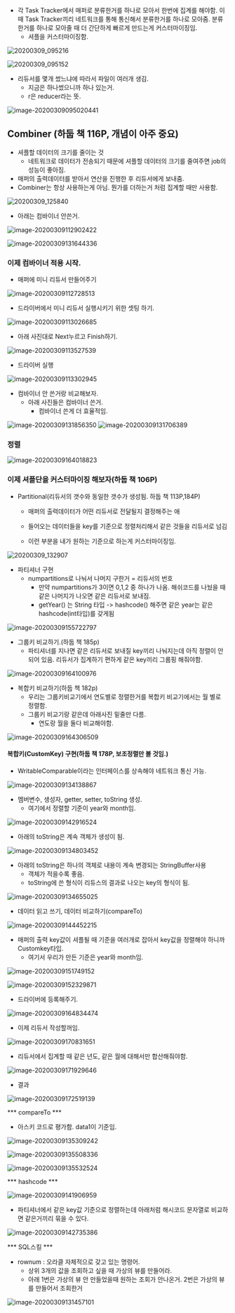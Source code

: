 - 각 Task Tracker에서 매퍼로 분류한거를 하나로 모아서 한번에 집계를 해야함. 이때 Task Tracker끼리 네트워크를 통해 통신해서 분류한거를 하나로 모아줌. 분류한거를 하나로 모아줄 때 더 간단하게 빠르게 만드는게 커스터마이징임.
  - 셔플을 커스터마이징함.

![20200309_095216](images/20200309_095216.jpg)

![20200309_095152](images/20200309_095152-1583715222205.jpg)

- 리듀서를 몇개 썼느냐에 따라서 파일이 여러개 생김.
  - 지금은 하나썼으니까 하나 있는거.
  - r은 reducer라는 뜻.

![image-20200309095020441](images/image-20200309095020441.png)



## Combiner (하둡 책 116P, 개념이 아주 중요)

- 셔플할 데이터의 크기를 줄이는 것
  - 네트워크로 데이터가 전송되기 때문에 셔플할 데이터의 크기를 줄여주면 job의 성능이 좋아짐.
- 매퍼의 출력데이터를 받아서 연산을 진행한 후 리듀서에게 보내줌.
- Combiner는 항상 사용하는게 아님. 뭔가를 더하는거 처럼 집계할 때만 사용함.

![20200309_125840](images/20200309_125840.jpg)

- 아래는 컴바이너 안쓴거.

![image-20200309112902422](images/image-20200309112902422.png)

![image-20200309131644336](images/image-20200309131644336.png)



### 이제 컴바이너 적용 시작.

- 매퍼에 미니 리듀서 만들어주기

![image-20200309112728513](images/image-20200309112728513.png)

- 드라이버에서 미니 리듀서 실행시키기 위한 셋팅 하기.

![image-20200309113026685](images/image-20200309113026685.png)

- 아래 사진대로 Next누르고 Finish하기.

![image-20200309113527539](images/image-20200309113527539.png)

- 드라이버 실행

![image-20200309113302945](images/image-20200309113302945.png)

- 컴바이너 안 쓴거랑 비교해보자.
  - 아래 사진들은 컴바이너 쓴거.
    - 컴바이너 쓴게 더 효율적임. 

![image-20200309131856350](images/image-20200309131856350.png)
![image-20200309131706389](images/image-20200309131706389.png)

### 정렬

![image-20200309164018823](images/image-20200309164018823.png)

### 이제 셔플단을 커스터마이징 해보자(하둡 책 106P)

- Partitional(리듀서의 갯수와 동일한 갯수가 생성됨. 하둡 책 113P,184P)

  - 매퍼의 출력데이터가 어떤 리듀서로 전달될지 결정해주는 애

  - 들어오는 데이터들을 key를 기준으로 정렬처리해서 같은 것들을 리듀서로 넘김
  - 이런 부분을 내가 원하는 기준으로 하는게 커스터마이징임.

![20200309_132907](images/20200309_132907.jpg)

- 파티셔너 구현
  - numpartitions로 나눠서 나머지 구한거 = 리듀서의 번호
    - 만약 numpartitions가 3이면 0,1,2 중 하나가 나옴. 해쉬코드를 나눴을 때 같은 나머지가 나오면 같은 리듀서로 보내짐. 
    - getYear() 는 String 타입 -> hashcode() 해주면 같은 year는 같은 hashcode(int타입)를 갖게됨

![image-20200309155722797](images/image-20200309155722797.png)

- 그룹키 비교하기.(하둡 책 185p)
  - 파티셔너를 지나면 같은 리듀서로 보내질 key끼리 나눠지는데 아직 정렬이 안되어 있음. 리듀서가 집계하기 편하게 같은 key끼리 그룹핑 해줘야함.

![image-20200309164100976](images/image-20200309164100976.png)

- 복합키 비교하기(하둡 책 182p)
  - 우리는 그룹키비교기에서 연도별로 정렬한거를 복합키 비교기에서는 월 별로 정렬함.
  - 그룹키 비교기랑 같은데 아래사진 밑줄만 다름.
    - 연도랑 월을 둘다 비교해야함.

![image-20200309164306509](images/image-20200309164306509.png)

#### 복합키(CustomKey) 구현(하둡 책 178P, 보조정렬만 볼 것임.)

- WritableComparable이라는 인터페이스를 상속해야 네트워크 통신 가능.

![image-20200309134138867](images/image-20200309134138867.png)

- 멤버변수, 생성자, getter, setter, toString 생성.
  - 여기에서 정렬할 기준이 year와 month임.

![image-20200309142916524](images/image-20200309142916524.png)

- 아래의 toString은 계속 객체가 생성이 됨.

![image-20200309134803452](images/image-20200309134803452.png)

- 아래의 toString은 하나의 객체로 내용이 계속 변경되는 StringBuffer사용
  - 객체가 적을수록 좋음.
  - toString에 쓴 형식이 리듀스의 결과로 나오는 key의 형식이 됨.

![image-20200309134655025](images/image-20200309134655025.png)

- 데이터 읽고 쓰기, 데이터 비교하기(compareTo)

![image-20200309144452215](images/image-20200309144452215.png)

- 매퍼의 출력 key값이 셔플될 때 기준을 여러개로 잡아서 key값을 정렬해야 하니까 Customkey타입.
  - 여기서 우리가 만든 기준은 year와 month임.

![image-20200309151749152](images/image-20200309151749152.png)

![image-20200309152329871](images/image-20200309152329871.png)

- 드라이버에 등록해주기.

![image-20200309164834474](images/image-20200309164834474.png)

- 이제 리듀서 작성할꺼임.

![image-20200309170831651](images/image-20200309170831651.png)

- 리듀서에서 집계할 때 같은 년도, 같은 월에 대해서만 합산해줘야함.

![image-20200309171929646](images/image-20200309171929646.png)

- 결과

![image-20200309172519139](images/image-20200309172519139.png)









*** compareTo ***

- 아스키 코드로 평가함. data1이 기준임.

![image-20200309135309242](images/image-20200309135309242.png)

![image-20200309135508336](images/image-20200309135508336.png)

![image-20200309135532524](images/image-20200309135532524.png)

*** hashcode ***

![image-20200309141906959](images/image-20200309141906959.png)

- 파티셔너에서 같은 key값 기준으로 정렬하는데 아래처럼 해시코드 문자열로 비교하면 같은거끼리 묶을 수 있다.

![image-20200309142735386](images/image-20200309142735386.png)

*** SQL스킬 ***

- rownum : 오라클 자체적으로 갖고 있는 명령어.
  - 상위 3개의 값을 조회하고 싶을 때 가상의 뷰를 만들어라.
  - 아래 1번은 가상의 뷰 안 만들었을때 원하는 조회가 안나온거. 2번은 가상의 뷰를 만들어서 조회한거

![image-20200309131457101](images/image-20200309131457101.png)

